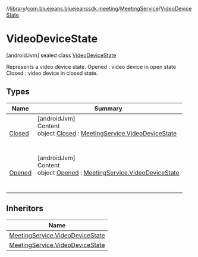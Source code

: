 //[library](../../../../index.md)/[com.bluejeans.bluejeanssdk.meeting](../../index.md)/[MeetingService](../index.md)/[VideoDeviceState](index.md)



# VideoDeviceState  
 [androidJvm] sealed class [VideoDeviceState](index.md)

Represents a video device state. Opened : video device in open state Closed : video device in closed state.

   


## Types  
  
|  Name |  Summary | 
|---|---|
| <a name="com.bluejeans.bluejeanssdk.meeting/MeetingService.VideoDeviceState.Closed///PointingToDeclaration/"></a>[Closed](-closed/index.md)| <a name="com.bluejeans.bluejeanssdk.meeting/MeetingService.VideoDeviceState.Closed///PointingToDeclaration/"></a>[androidJvm]  <br>Content  <br>object [Closed](-closed/index.md) : [MeetingService.VideoDeviceState](index.md)  <br><br><br>|
| <a name="com.bluejeans.bluejeanssdk.meeting/MeetingService.VideoDeviceState.Opened///PointingToDeclaration/"></a>[Opened](-opened/index.md)| <a name="com.bluejeans.bluejeanssdk.meeting/MeetingService.VideoDeviceState.Opened///PointingToDeclaration/"></a>[androidJvm]  <br>Content  <br>object [Opened](-opened/index.md) : [MeetingService.VideoDeviceState](index.md)  <br><br><br>|


## Inheritors  
  
|  Name | 
|---|
| <a name="com.bluejeans.bluejeanssdk.meeting/MeetingService.VideoDeviceState.Opened///PointingToDeclaration/"></a>[MeetingService.VideoDeviceState](-opened/index.md)|
| <a name="com.bluejeans.bluejeanssdk.meeting/MeetingService.VideoDeviceState.Closed///PointingToDeclaration/"></a>[MeetingService.VideoDeviceState](-closed/index.md)|

